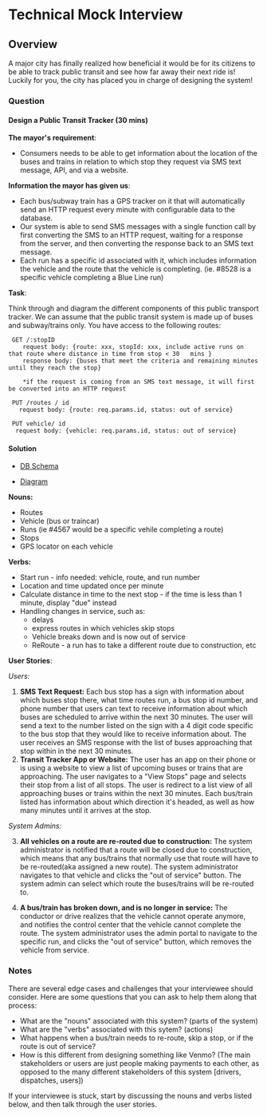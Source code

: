 # Technical Mock Interview

## Overview

A major city has finally realized how beneficial it would be for its citizens to be able to track public transit and see how far away their next ride is! Luckily for you, the city has placed you in charge of designing the system!

### Question

#### Design a Public Transit Tracker (30 mins)

**The mayor's requirement**:

- Consumers needs to be able to get information about the location of the buses and trains in relation to which stop they request via SMS text message, API, and via a website.


**Information the mayor has given us**:

- Each bus/subway train has a GPS tracker on it that will automatically send an HTTP request every minute with configurable data to the database. 
- Our system is able to send SMS messages with a single function call by first converting the SMS to an HTTP request, waiting for a response from the server, and then converting the response back to an SMS text message. 
- Each run has a specific id associated with it, which includes information the vehicle and the route that the vehicle is completing. (ie. #8528 is a specific vehicle completing a Blue Line run)

**Task**:
 
Think through and diagram the different components of this public transport tracker. 
We can assume that the public transit system is made up of buses and subway/trains only. You have access to the following routes:


     GET /:stopID
        request body: {route: xxx, stopId: xxx, include active runs on that route where distance in time from stop < 30   mins }
        response body: {buses that meet the criteria and remaining minutes until they reach the stop}
        
        *if the request is coming from an SMS text message, it will first be converted into an HTTP request
         
     PUT /routes / id
       request body: {route: req.params.id, status: out of service}
     
     PUT vehicle/ id
      request body: {vehicle: req.params.id, status: out of service}

#### Solution

- [DB Schema](https://drive.google.com/file/d/1ki4qJ-hZ4lgewXySogIWjQO1VBhzT9Mh/view?usp=sharing)

- [Diagram](https://drive.google.com/file/d/1ENATbli-eQLSiCsUabBxkS9ArEr9TUXj/view?usp=sharing)

**Nouns:**

- Routes
- Vehicle (bus or traincar)
- Runs (ie #4567 would be a specific vehile completing a route)
- Stops
- GPS locator on each vehicle

**Verbs:**

- Start run - info needed: vehicle, route, and run number
- Location and time updated once per minute 
- Calculate distance in time to the next stop - if the time is less than 1 minute, display "due" instead
- Handling changes in service, such as:
  - delays
  - express routes in which vehicles skip stops
  - Vehicle breaks down and is now out of service 
  - ReRoute - a run has to take a different route due to construction, etc

**User Stories**:

*Users:*

1. **SMS Text Request:** Each bus stop has a sign with information about which buses stop there, what time routes run, a bus stop id number, and phone number that users can text to receive information about which buses are scheduled to arrive within the next 30 minutes. The user will send a text to the number listed on the sign with a 4 digit code specific to the bus stop that they would like to receive information about. The user receives an SMS response with the list of buses approaching that stop within in the next 30 minutes.  
2. **Transit Tracker App or Website:** The user has an app on their phone or is using a website to view a list of upcoming buses or trains that are approaching. The user navigates to a "View Stops" page and selects their stop from a list of all stops. The user is redirect to a list view of all approaching buses or trains within the next 30 minutes. Each bus/train listed has information about which direction it's headed, as well as how many minutes until it arrives at the stop.  

*System Admins:*

3. **All vehicles on a route are re-routed due to construction:** The system administrator is notified that a route will be closed due to construction, which means that any bus/trains that normally use that route will have to be re-routed(aka assigned a new route). The system administrator navigates to that vehicle and clicks the "out of service" button. The system admin can select which route the buses/trains will be re-routed to. 

4. **A bus/train has broken down, and is no longer in service:** The conductor or drive realizes that the vehicle cannot operate anymore, and notifies the control center that the vehicle cannot complete the route. The system administrator uses the admin portal to navigate to the specific run, and clicks the "out of service" button, which removes the vehicle from service. 


### Notes

There are several edge cases and challenges that your interviewee should consider. Here are some questions that you can ask to help them along that process:

- What are the "nouns" associated with this system? (parts of the system)
- What are the "verbs" associated with this sytem? (actions)
- What happens when a bus/train needs to re-route, skip a stop, or if the route is out of service?
- How is this different from designing something like Venmo? (The main stakeholders or users are just people making payments to each other, as opposed to the many different stakeholders of this system [drivers, dispatches, users])

If your interviewee is stuck, start by discussing the nouns and verbs listed below, and then talk through the user stories.
